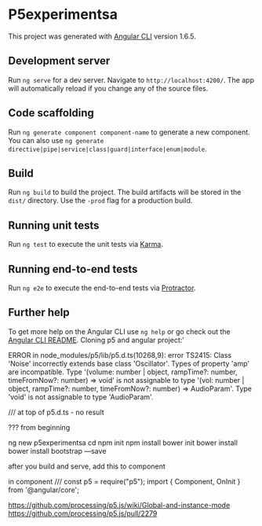 # P5experimentsa

This project was generated with [Angular CLI](https://github.com/angular/angular-cli) version 1.6.5.

## Development server

Run `ng serve` for a dev server. Navigate to `http://localhost:4200/`. The app will automatically reload if you change any of the source files.

## Code scaffolding

Run `ng generate component component-name` to generate a new component. You can also use `ng generate directive|pipe|service|class|guard|interface|enum|module`.

## Build

Run `ng build` to build the project. The build artifacts will be stored in the `dist/` directory. Use the `-prod` flag for a production build.

## Running unit tests

Run `ng test` to execute the unit tests via [Karma](https://karma-runner.github.io).

## Running end-to-end tests

Run `ng e2e` to execute the end-to-end tests via [Protractor](http://www.protractortest.org/).

## Further help

To get more help on the Angular CLI use `ng help` or go check out the [Angular CLI README](https://github.com/angular/angular-cli/blob/master/README.md).
Cloning p5 and angular project:’

ERROR in node_modules/p5/lib/p5.d.ts(10268,9): error TS2415: Class 'Noise' incorrectly extends base class 'Oscillator'.
  Types of property 'amp' are incompatible.
    Type '(volume: number | object, rampTime?: number, timeFromNow?: number) => void' is not assignable to type '(vol: number | object, rampTime?: number, timeFromNow?: number) => AudioParam'.
      Type 'void' is not assignable to type 'AudioParam'.




///<reference path="p5.global-mode.d.ts" /> at top of p5.d.ts - no result

???
from beginning

ng new p5experimentsa
cd
npm init
npm install
bower init
bower install
bower install bootstrap —save


after you build and serve, add this to component

in component
/// <reference path="../../node_modules/p5/lib/p5.global-mode.d.ts" />
const p5 = require("p5");
import { Component, OnInit } from '@angular/core';


https://github.com/processing/p5.js/wiki/Global-and-instance-mode
https://github.com/processing/p5.js/pull/2279
